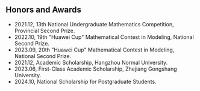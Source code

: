 ## Honors and Awards

- 2021.12, 13th National Undergraduate Mathematics Competition, Provincial Second Prize.
- 2022.10, 19th "Huawei Cup" Mathematical Contest in Modeling, National Second Prize.
- 2023.09, 20th "Huawei Cup" Mathematical Contest in Modeling, National Second Prize.
- 2021.12, Academic Scholarship, Hangzhou Normal University.
- 2023.06, First-Class Academic Scholarship, Zhejiang Gongshang University.
- 2024.10, National Scholarship for Postgraduate Students.
